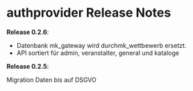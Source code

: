 # authprovider Release Notes

__Release 0.2.6__:

* Datenbank mk_gateway wird durchmk_wettbewerb ersetzt.
* API sortiert für admin, veranstalter, general und kataloge

__Release 0.2.5__:

Migration Daten bis auf DSGVO

